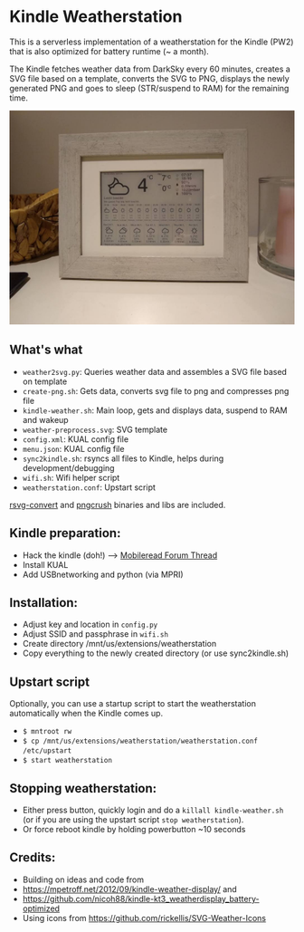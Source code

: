 # Kindle Weatherstation

This is a serverless implementation of a weatherstation for the Kindle (PW2)
that is also optimized for battery runtime (~ a month).

The Kindle fetches weather data from DarkSky every 60 minutes, creates a SVG file
based on a template, converts the SVG to PNG, displays the newly generated PNG and
goes to sleep (STR/suspend to RAM) for the remaining time.

![screenshot](./screenshot.jpg)

## What's what
* `weather2svg.py`: Queries weather data and assembles a SVG file based on template
* `create-png.sh`: Gets data, converts svg file to png and compresses png file
* `kindle-weather.sh`: Main loop, gets and displays data, suspend to RAM and wakeup
* `weather-preprocess.svg`: SVG template
* `config.xml`: KUAL config file
* `menu.json`: KUAL config file
* `sync2kindle.sh`: rsyncs all files to Kindle, helps during development/debugging
* `wifi.sh`: Wifi helper script
* `weatherstation.conf`: Upstart script

[rsvg-convert](https://github.com/ImageMagick/librsvg) and [pngcrush](https://pmt.sourceforge.io/pngcrush/) binaries and libs are included.

## Kindle preparation:
* Hack the kindle (doh!) --> [Mobileread Forum Thread](https://www.mobileread.com/forums/showthread.php?t=320564)
* Install KUAL
* Add USBnetworking and python (via MPRI)

## Installation:
* Adjust key and location in `config.py`
* Adjust SSID and passphrase in `wifi.sh`
* Create directory /mnt/us/extensions/weatherstation
* Copy everything to the newly created directory (or use sync2kindle.sh)

## Upstart script
Optionally, you can use a startup script to start the weatherstation automatically when the Kindle comes up.

* `$ mntroot rw`
* `$ cp /mnt/us/extensions/weatherstation/weatherstation.conf /etc/upstart`
* `$ start weatherstation`

## Stopping weatherstation:
* Either press button, quickly login and do a `killall kindle-weather.sh` (or if you are using the upstart script `stop weatherstation`).
* Or force reboot kindle by holding powerbutton ~10 seconds

## Credits:
* Building on ideas and code from
 * https://mpetroff.net/2012/09/kindle-weather-display/ and
 * https://github.com/nicoh88/kindle-kt3_weatherdisplay_battery-optimized
* Using icons from https://github.com/rickellis/SVG-Weather-Icons

